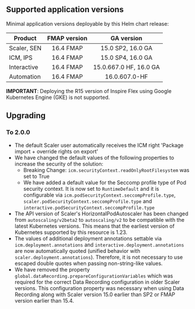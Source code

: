 ## Supported application versions

Minimal application versions deployable by this Helm chart release:

| Product     | FMAP version |       GA version       |
|-------------|:------------:|:----------------------:|
| Scaler, SEN |  16.4 FMAP   |   15.0 SP2, 16.0 GA    |
| ICM, IPS    |  16.4 FMAP   |   15.0 SP4, 16.0 GA    |
| Interactive |  16.4 FMAP   | 15.0.667.0 HF, 16.0 GA |
| Automation  |  16.4 FMAP   |     16.0.607.0-HF      |

**IMPORTANT**: Deploying the R15 version of Inspire Flex using Google Kubernetes Engine (GKE) is not supported.

## Upgrading

### To 2.0.0

- The default Scaler user automatically receives the ICM right 'Package import + override rights on export'
- We have changed the default values of the following properties to increase the security of the solution:
  - Breaking Change: `icm.securityContext.readOnlyRootFilesystem` was set to True
  - We have added a default value for the Seccomp profile type of Pod security context. It is now set to `RuntimeDefault` and it is configurable via
    `icm.podSecurityContext.seccompProfile.type`, `scaler.podSecurityContext.seccompProfile.type` and `interactive.podSecurityContext.seccompProfile.type`
- The API version of Scaler's HorizontalPodAutoscaler has been changed from `autoscaling/v2beta2` to `autoscaling/v2` to be compatible with the latest Kubernetes versions.
  This means that the earliest version of Kubernetes supported by this resource is 1.23.
- The values of additional deployment annotations settable via `icm.deployment.annotations` and `interactive.deployment.annotations` are now automatically
  quoted (unified behavior with `scaler.deployment.annotations`). Therefore, it is not necessary to use escaped double quotes when passing non-string-like values.
- We have removed the property `global.dataRecording.prepareConfigurationVariables` which was required for the correct Data Recording configuration in older Scaler versions.
  This configuration property was necessary when using Data Recording along with Scaler version 15.0 earlier than SP2 or FMAP version earlier than 15.4.
